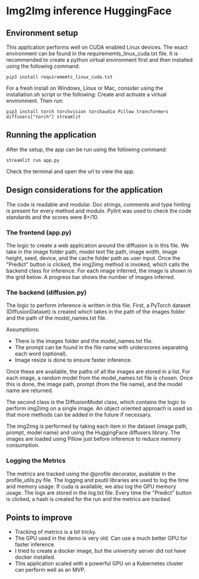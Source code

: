 # Img2Img inference HuggingFace

## Environment setup

This application performs well on CUDA enabled Linux devices. The exact environment can be found in the requirememts_linux_cuda.txt file. It is recommended to create a python virtual environment first and then  installed using the following command:

```{bash}
pip3 install requirememts_linux_cuda.txt
```

For a fresh install on Windows, Linux or Mac, consider using the installation.sh script or the following:
Create and activate a virtual environment. Then run:

```{bash}
pip3 install torch torchvision torchaudio Pillow transformers diffusers["torch"] streamlit
```

## Running the application

After the setup, the app can be run using the following command:

```{bash}
streamlit run app.py
```

Check the terminal and open the url to view the app.

## Design considerations for the application

The code is readable and modular. Doc strings, comments and type hinting is present for every method and module. Pylint was used to check the code standards and the scores were 8+/10.

### The frontend (app.py)

The logic to create a web application around the diffusion is in this file. We take in the image folder path, model text file path, image width, image height, seed, device, and the cache folder path as user input. Once the "Predict" button is clicked, the img2img method is invoked, which calls the backend class for inference. For each image inferred, the image is shown in the grid below. A progress bar shows the number of images inferred.

### The backend (diffusion.py)

The logic to perform inference is written in this file. First, a PyTorch dataset (DiffusionDataset) is created which takes in the path of the images folder and the path of the model_names.txt file.

Assumptions:

+ There is the images folder and the model_names.txt file.
+ The prompt can be found in the file name with underscores separating each word (optional).
+ Image resize is done to ensure faster inference.

Once these are available, the paths of all the images are stored in a list. For each image, a random model from the model_names.txt file is chosen. Once this is done, the image path, prompt (from the file name), and the model name are returned.

The second class is the DiffusionModel class, which contains the logic to perform img2img on a single image. An object oriented approach is used so that more methods can be added in the future if necessary.

The img2img is performed by taking each item in the dataset (image path, prompt, model name) and using the HuggingFace diffusers library. The images are loaded using Pillow just before inference to reduce memory consumption.

### Logging the Metrics

The metrics are tracked using the @profile decorator, available in the profile_utils.py file. The logging and psutil libraries are used to log the time and memory usage. If cuda is available, we also log the GPU memory usage. The logs are stored in the log.txt file. Every time the "Predict" button is clicked, a hash is created for the run and the metrics are tracked.

## Points to improve

+ Tracking of metrics is a bit tricky.
+ The GPU used in the demo is very old. Can use a much better GPU for faster inference.
+ I tried to create a docker image, but the university server did not have docker installed.
+ This application scaled with a powerful GPU on a Kubernetes cluster can perform well as an MVP.
